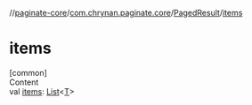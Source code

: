 //[paginate-core](../../../index.md)/[com.chrynan.paginate.core](../index.md)/[PagedResult](index.md)/[items](items.md)



# items  
[common]  
Content  
val [items](items.md): [List](https://kotlinlang.org/api/latest/jvm/stdlib/kotlin.collections/-list/index.html)<[T](index.md)>  



